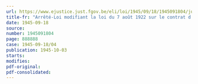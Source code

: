 ```yaml
---
url: https://www.ejustice.just.fgov.be/eli/loi/1945/09/18/1945091804/justel
title-fr: "Arrêté-Loi modifiant la loi du 7 août 1922 sur le contrat d'emploi, la loi du 9 juillet 1926, organique des conseils de prud'hommes, la loi du 18 août 1887 sur la cessibilité et l'insaisissabilité des salaires ainsi que la loi du 16 décembre 1851 sur les privilèges et hypothèques"
date: 1945-09-18
source:
number: 1945091804
page: 888888
case: 1945-09-18/04
publication: 1945-10-03
starts:
modifies:
pdf-original:
pdf-consolidated:
---
```


